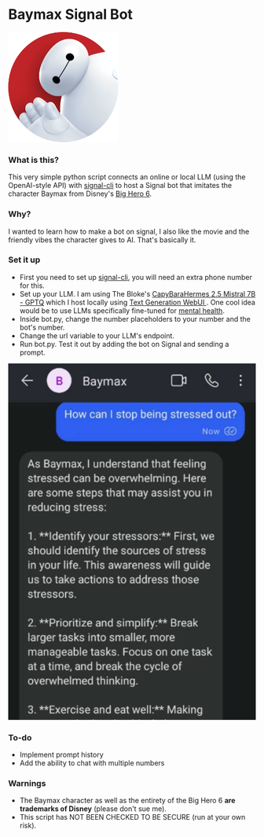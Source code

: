 # Baymax Signal Bot
![baymax](baymax.png "Baymax")
### What is this?

This very simple python script connects an online or local LLM (using the OpenAI-style API) with [signal-cli](https://github.com/AsamK/signal-cli) to host a Signal bot that imitates the character Baymax from Disney's [Big Hero 6](https://en.wikipedia.org/wiki/Big_Hero_6_(film)). 

### Why?
I wanted to learn how to make a bot on signal, I also like the movie and the friendly vibes the character gives to AI. That's basically it.

### Set it up
+ First you need to set up [signal-cli](https://github.com/AsamK/signal-cli), you will need an extra phone number for this.
+ Set up your LLM. I am using The Bloke's [CapyBaraHermes 2.5 Mistral 7B - GPTQ](https://huggingface.co/TheBloke/CapybaraHermes-2.5-Mistral-7B-GPTQ) which I host locally using [Text Generation WebUI ](https://github.com/oobabooga/text-generation-webui). One cool idea would be to use LLMs specifically fine-tuned for [mental health](https://huggingface.co/klyang/MentaLLaMA-chat-7B).
+ Inside bot.py, change the number placeholders to your number and the bot's number.
+ Change the url variable to your LLM's endpoint. 
+ Run bot.py. Test it out by adding the bot on Signal and sending a prompt.

![Screenshot](screenshot.jpeg "Screenshot")

### To-do
+ Implement prompt history
+ Add the ability to chat with multiple numbers
### Warnings
 + The Baymax character as well as the entirety of the Big Hero 6 **are trademarks of Disney** (please don't sue me).
 + This script has NOT BEEN CHECKED TO BE SECURE (run at your own risk).
